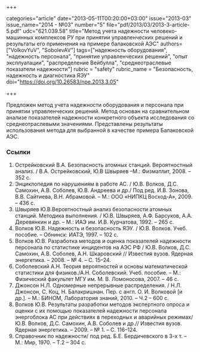 +++

categories="article"
date="2013-05-11T00:20:00+03:00"
issue="2013-03"
issue_name="2014 - №03"
number="5"
file="pdf/2013/03/2013-3-article-5.pdf"
udc="621.039.58"
title="Метод учета надежности человеко-машинных комплексов РУ при принятии управленческих решений и результаты его применения на примере балаковской АЭС"
authors=["VolkovYuV", "SobolevAV"]
tags=["надежность оборудования", "надежность персонала", "принятие управленческих решений", "опыт эксплуатации", "распределение Вейбулла", "среднеотраслевые показатели надежности"]
rubric = "safety"
rubric_name = "Безопасность, надежность и диагностика ЯЭУ"
doi="https://doi.org/10.26583/npe.2013.3.05"

+++

Предложен метод учета надежности оборудования и персонала при принятии управленческих решений. Метод основан на сравнительном анализе показателей надежности конкретного объекта исследования со среднеотраслевыми значениями. Представлены результаты использования метода для выбранной в качестве примера Балаковской АЭС.

### Ссылки

1. Острейковский В.А. Безопасность атомных станций. Вероятностный анализ. / В.А. Острейковский, Ю.В Швыряев –М.: Физматлит, 2008. – 352 с.
2. Энциклопедия по нарушениям в работе АС. / Ю.В. Волков, Д.С. Самохин, А.В. Соболев, Ю.В. Андреева и др./ Под ред. И.В. Зонова, В.В. Сайтиева, В.Н. Абрамовой. – М.: ООО «НИПКЦ Восход-А», 2009. – 436 с.
3. Швыряев Ю.В.Вероятностный анализ безопасности атомных станций. Методика выполнения. / Ю.В. Швыряев, А.Ф. Барсуков, А.А. Деревянкин и др. – М.: ИАЭ им. И.В. Курчатова, 1992. – 265 с.
4. Волков Ю.В. Надежность и безопасность ЯЭУ. / Ю.В. Волков. Учеб. пособие. – Обнинск: ИАТЭ, 1997. – 102 c.
5. Волков Ю.В. Разработка методов и оценка показателей надежности персонала по статистике инцидентов на АЭС РФ / Ю.В. Волков, Д.С. Самохин, А.В. Соболев, А.Н. Шкаровский // Известия вузов. Ядерная энергетика. – 2008. – № 4. – С. 15–24.
6. Соболевский А.Н. Теория вероятностей и основы математической статистики для физиков./А.Н. Соболевский. Учеб. пособие. – М.: Физический факультет МГУ им. М. В. Ломоносова, 2007. – 46 с.
7. Джонсон Н.Л. Одномерные непрерывные распределения. / Н.Л. Джонсон, С. Коц, Н. Балакришнан. Пер. с англ. О. И. Волковой [и др.]. – М.: БИНОМ, Лаборатория знаний, 2010. – Ч.2 – 600 с.
8. Волков Ю.В. Результаты разработки методов экспертного опроса и оценки с их помощью показателей надежности персонала энергоблока АС при действиях в переходных и аварийных режимах/ Ю.В. Волков, Д.С. Самохин, А.В. Соболев и др.// Известия вузов. Ядерная энергетика. – 2009. – № 1. – С. 116–124.
9. Справочник по надежности/ под ред. Б.Е. Бердичевского в 3-х т. – М.: Мир, 1970. – Т.2 – 304 с.